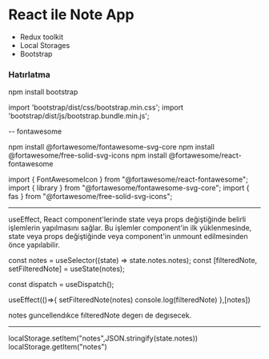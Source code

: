 # React ile Note App
- Redux toolkit
- Local Storages
- Bootstrap


### Hatırlatma

npm install bootstrap

import 'bootstrap/dist/css/bootstrap.min.css';
import 'bootstrap/dist/js/bootstrap.bundle.min.js';


--
fontawesome

npm install @fortawesome/fontawesome-svg-core
npm install @fortawesome/free-solid-svg-icons
npm install @fortawesome/react-fontawesome

import { FontAwesomeIcon } from "@fortawesome/react-fontawesome";
import { library } from "@fortawesome/fontawesome-svg-core";
import { fas } from "@fortawesome/free-solid-svg-icons";

---
useEffect, React component'lerinde state veya props değiştiğinde belirli işlemlerin yapılmasını sağlar. Bu işlemler component'in ilk yüklenmesinde, state veya props değiştiğinde veya component'in unmount edilmesinden önce yapılabilir.

const notes = useSelector((state) => state.notes.notes);
  const [filteredNote, setFilteredNote] = useState(notes);
  
  const dispatch = useDispatch();
  
  useEffect(()=>{
    setFilteredNote(notes)
    console.log(filteredNote)
  },[notes])

  notes guncellendıkce fılteredNote degerı de degısecek. 

  ---
  localStorage.setItem("notes",JSON.stringify(state.notes))
  localStorage.getItem("notes")